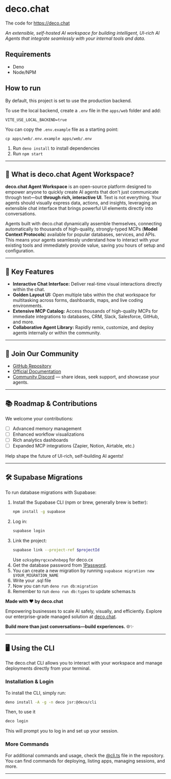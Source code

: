 # deco.chat

The code for https://deco.chat

_An extensible, self-hosted AI workspace for building intelligent, UI-rich AI
Agents that integrate seamlessly with your internal tools and data._

## Requirements

- Deno
- Node/NPM

## How to run

By default, this project is set to use the production backend.

To use the local backend, create a `.env` file in the `apps/web` folder and add:

```
VITE_USE_LOCAL_BACKEND=true
```

You can copy the `.env.example` file as a starting point:

```
cp apps/web/.env.example apps/web/.env
```

1. Run `deno install` to install dependencies
2. Run `npm start`

---

## 🎯 What is deco.chat Agent Workspace?

**deco.chat Agent Workspace** is an open-source platform designed to empower
anyone to quickly create AI agents that don't just communicate through text—but
**through rich, interactive UI**. Text is not everything. Your agents should
visually express data, actions, and insights, leveraging an extensible chat
interface that brings powerful UI elements directly into conversations.

Agents built with deco.chat dynamically assemble themselves, connecting
automatically to thousands of high-quality, strongly-typed MCPs (**Model Context
Protocols**) available for popular databases, services, and APIs. This means
your agents seamlessly understand how to interact with your existing tools and
immediately provide value, saving you hours of setup and configuration.

---

## 🧩 Key Features

- **Interactive Chat Interface:** Deliver real-time visual interactions directly
  within the chat.
- **Golden Layout UI:** Open multiple tabs within the chat workspace for
  multitasking across forms, dashboards, maps, and live coding environments.
- **Extensive MCP Catalog:** Access thousands of high-quality MCPs for immediate
  integrations to databases, CRM, Slack, Salesforce, GitHub, and more.
- **Collaborative Agent Library:** Rapidly remix, customize, and deploy agents
  internally or within the community.

---

## 🔗 Join Our Community

- [GitHub Repository](https://github.com/deco-cx/chat)
- [Official Documentation](https://docs.deco.chat)
- [Community Discord](https://deco.cx/discord) — share ideas, seek support, and
  showcase your agents.

---

## 📚 Roadmap & Contributions

We welcome your contributions:

- [ ] Advanced memory management
- [ ] Enhanced workflow visualizations
- [ ] Rich analytics dashboards
- [ ] Expanded MCP integrations (Zapier, Notion, Airtable, etc.)

Help shape the future of UI-rich, self-building AI agents!

---

## 🛠️ Supabase Migrations

To run database migrations with Supabase:

1. Install the Supabase CLI (npm or brew, generally brew is better):
   ```sh
   npm install -g supabase
   ```
2. Log in:
   ```sh
   supabase login
   ```
3. Link the project:
   ```sh
   supabase link --project-ref $projectId
   ```
   Use `ozksgdmyrqcxcwhnbepg` for deco.cx
4. Get the database password from
   [1Password](https://decocx.1password.com/app#/v254wmdcgkot7sbjm2rrzsqgzu/Search/v254wmdcgkot7sbjm2rrzsqgzu63fbqw56r7ee5okdfbbk3s2q5a?itemListId=supabase).
5. You can create a new migration by running
   `supabase migration new $YOUR_MIGRATION_NAME`
6. Write your .sql file
7. Now you can run `deno run db:migration`
8. Remember to run `deno run db:types` to update schemas.ts

**Made with ❤️ by deco.chat**

Empowering businesses to scale AI safely, visually, and efficiently. Explore our
enterprise-grade managed solution at [deco.chat](https://deco.chat).

**Build more than just conversations—build experiences.** 🌐✨

---

## 🖥️ Using the CLI

The deco.chat CLI allows you to interact with your workspace and manage
deployments directly from your terminal.

### Installation & Login

To install the CLI, simply run:

```sh
deno install -A -g -n deco jsr:@deco/cli
```

Then, to use it

```sh
deco login
```

This will prompt you to log in and set up your session.

### More Commands

For additional commands and usage, check the [@cli.ts](./packages/cli/cli.ts)
file in the repository. You can find commands for deploying, listing apps,
managing sessions, and more.

---
